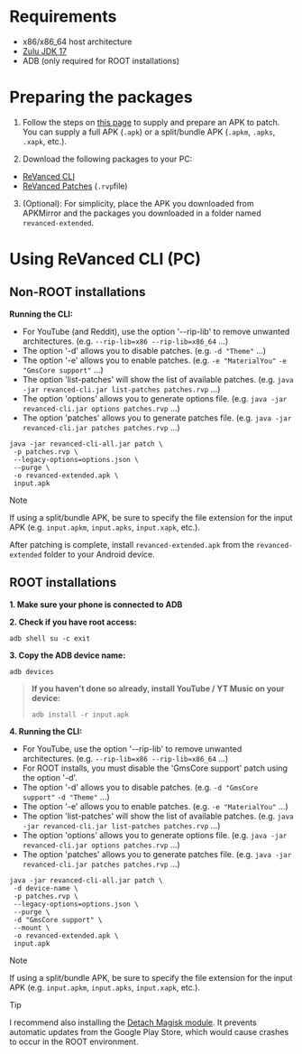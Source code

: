 Requirements
==

- x86/x86_64 host architecture
- [Zulu JDK 17](https://www.azul.com/downloads/?version=java-17-lts&package=jdk#zulu)
- ADB (only required for ROOT installations)


Preparing the packages
==

1. Follow the steps on [this page](https://github.com/inotia00/revanced-documentation/blob/main/docs/supplying-an-apk.md) to supply and prepare an APK to patch. You can supply a full APK (`.apk`) or a split/bundle APK (`.apkm`, `.apks`, `.xapk`, etc.).

2. Download the following packages to your PC:
- [ReVanced CLI](https://github.com/inotia00/revanced-cli/releases/latest)
- [ReVanced Patches](https://github.com/inotia00/revanced-patches/releases/latest) (`.rvp`file)

3. (Optional): For simplicity, place the APK you downloaded from APKMirror and the packages you downloaded in a folder named `revanced-extended`.


Using ReVanced CLI (PC)
==

## Non-ROOT installations

**Running the CLI:**

- For YouTube (and Reddit), use the option '--rip-lib' to remove unwanted architectures. (e.g. `--rip-lib=x86 --rip-lib=x86_64` ...)
- The option '-d' allows you to disable patches. (e.g. `-d "Theme"` ...)
- The option '-e' allows you to enable patches. (e.g. `-e "MaterialYou"` `-e "GmsCore support"` ...)
- The option 'list-patches' will show the list of available patches. (e.g. `java -jar revanced-cli.jar list-patches patches.rvp` ...)
- The option 'options' allows you to generate options file. (e.g. `java -jar revanced-cli.jar options patches.rvp` ...)
- The option 'patches' allows you to generate patches file. (e.g. `java -jar revanced-cli.jar patches patches.rvp` ...)

```
java -jar revanced-cli-all.jar patch \
 -p patches.rvp \
 --legacy-options=options.json \
 --purge \
 -o revanced-extended.apk \
 input.apk
```

> [!NOTE]
> 
> If using a split/bundle APK, be sure to specify the file extension for the input APK (e.g. `input.apkm`, `input.apks`, `input.xapk`, etc.). 

After patching is complete, install `revanced-extended.apk` from the `revanced-extended` folder to your Android device.

## ROOT installations

**1. Make sure your phone is connected to ADB**

**2. Check if you have root access:**
```
adb shell su -c exit
```

**3. Copy the ADB device name:**
```
adb devices
```

> **If you haven't done so already, install YouTube / YT Music on your device:**
> ```
> adb install -r input.apk
> ```

**4. Running the CLI:**

- For YouTube, use the option '--rip-lib' to remove unwanted architectures. (e.g. `--rip-lib=x86 --rip-lib=x86_64` ...)
- For ROOT installs, you must disable the 'GmsCore support' patch using the option '-d'.
- The option '-d' allows you to disable patches. (e.g. `-d "GmsCore support"` `-d "Theme"` ...)
- The option '-e' allows you to enable patches. (e.g. `-e "MaterialYou"` ...)
- The option 'list-patches' will show the list of available patches. (e.g. `java -jar revanced-cli.jar list-patches patches.rvp` ...)
- The option 'options' allows you to generate options file. (e.g. `java -jar revanced-cli.jar options patches.rvp` ...)
- The option 'patches' allows you to generate patches file. (e.g. `java -jar revanced-cli.jar patches patches.rvp` ...)

```
java -jar revanced-cli-all.jar patch \
 -d device-name \
 -p patches.rvp \
 --legacy-options=options.json \
 --purge \
 -d "GmsCore support" \
 --mount \
 -o revanced-extended.apk \
 input.apk
```

> [!NOTE]
> 
> If using a split/bundle APK, be sure to specify the file extension for the input APK (e.g. `input.apkm`, `input.apks`, `input.xapk`, etc.).

> [!TIP]
> I recommend also installing the [Detach Magisk module](https://forum.xda-developers.com/t/module-detach3-detach-market-links.3447494/). It prevents automatic updates from the Google Play Store, which would cause crashes to occur in the ROOT environment.
